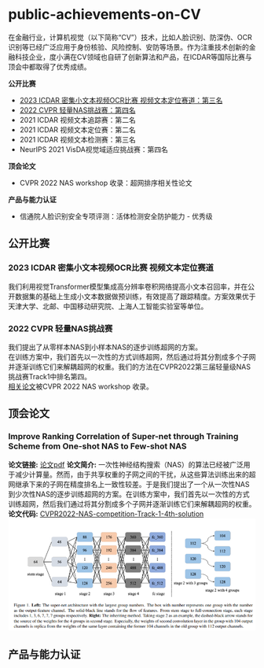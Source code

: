 # public-achievements-on-CV
在金融行业，计算机视觉（以下简称“CV”）技术，比如人脸识别、防深伪、OCR识别等已经广泛应用于身份核验、风险控制、安防等场景。作为注重技术创新的金融科技企业，度小满在CV领域也自研了创新算法和产品，在ICDAR等国际比赛与顶会中都取得了优秀成绩。    

**公开比赛**
* [2023 ICDAR 密集小文本视频OCR比赛 视频文本定位赛道：第三名](#2023ICDAR)
* [2022 CVPR 轻量NAS挑战赛：第四名](#2022CVPR)
* 2021 ICDAR 视频文本追踪赛：第二名
* 2021 ICDAR 视频文本定位赛：第二名
* 2021 ICDAR 视频文本检测赛：第三名
* NeurIPS 2021 VisDA视觉域适应挑战赛：第四名  

**顶会论文**
* CVPR 2022 NAS workshop 收录：超网排序相关性论文    

**产品与能力认证**
* 信通院人脸识别安全专项评测：活体检测安全防护能力 - 优秀级   


## 公开比赛    
### <span id='2023ICDAR'>2023 ICDAR</span> 密集小文本视频OCR比赛 视频文本定位赛道    
我们利用视觉Transformer模型集成高分辨率卷积网络提高小文本召回率，并在公开数据集的基础上生成小文本数据做预训练，有效提高了跟踪精度。方案效果优于天津大学、北邮、中国移动研究院、上海人工智能实验室等单位。     

###  <span id='2022CVPR'>2022 CVPR</span> 轻量NAS挑战赛    
我们提出了从零样本NAS到小样本NAS的逐步训练超网的方案。    
在训练方案中，我们首先以一次性的方式训练超网，然后通过将其分割成多个子网并逐渐训练它们来解耦超网的权重。我们的方法在CVPR2022第三届轻量级NAS挑战赛Track1中排名第四。   
[相关论文](#2022CVpaper)被CVPR 2022 NAS workshop 收录。



## 顶会论文     
### <span id='2022CVpaper'>Improve Ranking Correlation of Super-net through Training Scheme from One-shot NAS to Few-shot NAS</span>
**论文链接:**  [论文pdf](https://arxiv.org/pdf/2206.05896v1.pdf)
**论文简介:**   一次性神经结构搜索（NAS）的算法已经被广泛用于减少计算量。然而，由于共享权重的子网之间的干扰，从这些算法训练出来的超网继承下来的子网在精度排名上一致性较差。于是我们提出了一个从一次性NAS到少次性NAS的逐步训练超网的方案。在训练方案中，我们首先以一次性的方式训练超网，然后我们通过将其分割成多个子网并逐渐训练它们来解耦超网的权重。
**论文代码:**  [CVPR2022-NAS-competition-Track-1-4th-solution](https://github.com/liujiawei2333/CVPR2022-NAS-competition-Track-1-4th-solution)   
![CVPR图片](https://github.com/Duxiaoman-DI/public-achievements-on-CV/blob/main/naspdc.PNG)




## 产品与能力认证
